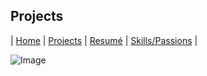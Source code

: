 ## Projects

| [Home](index.md) | [Projects](projects.md) | [Resumé](resume.md) | [Skills/Passions](skills.md) |

![Image](image.png)